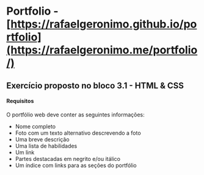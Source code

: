 # Portfolio - [https://rafaelgeronimo.github.io/portfolio](https://rafaelgeronimo.me/portfolio/)
## Exercício proposto no bloco 3.1 - HTML & CSS

#### Requisitos
O portfólio web deve conter as seguintes informações:
- Nome completo
- Foto com um texto alternativo descrevendo a foto
- Uma breve descrição
- Uma lista de habilidades
- Um link
- Partes destacadas em negrito e/ou itálico
- Um índice com links para as seções do portfólio